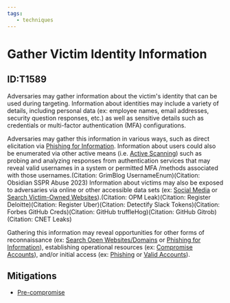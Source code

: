 ```yaml
---
tags:
   - techniques
---
```

# Gather Victim Identity Information
## ID:T1589
Adversaries may gather information about the victim's identity that can be used during targeting. Information about identities may include a variety of details, including personal data (ex: employee names, email addresses, security question responses, etc.) as well as sensitive details such as credentials or multi-factor authentication (MFA) configurations.

Adversaries may gather this information in various ways, such as direct elicitation via [Phishing for Information](techniques/T1598). Information about users could also be enumerated via other active means (i.e. [Active Scanning](techniques/T1595)) such as probing and analyzing responses from authentication services that may reveal valid usernames in a system or permitted MFA /methods associated with those usernames.(Citation: GrimBlog UsernameEnum)(Citation: Obsidian SSPR Abuse 2023) Information about victims may also be exposed to adversaries via online or other accessible data sets (ex: [Social Media](techniques/T1593/001) or [Search Victim-Owned Websites](techniques/T1594)).(Citation: OPM Leak)(Citation: Register Deloitte)(Citation: Register Uber)(Citation: Detectify Slack Tokens)(Citation: Forbes GitHub Creds)(Citation: GitHub truffleHog)(Citation: GitHub Gitrob)(Citation: CNET Leaks)

Gathering this information may reveal opportunities for other forms of reconnaissance (ex: [Search Open Websites/Domains](techniques/T1593) or [Phishing for Information](techniques/T1598)), establishing operational resources (ex: [Compromise Accounts](techniques/T1586)), and/or initial access (ex: [Phishing](techniques/T1566) or [Valid Accounts](techniques/T1078)).
## Mitigations
* [Pre-compromise](mitigations/M1056)
